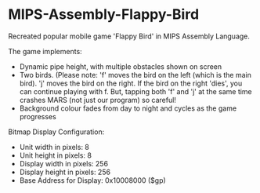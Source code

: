 # MIPS-Assembly-Flappy-Bird

Recreated popular mobile game 'Flappy Bird' in MIPS Assembly Language.

The game implements:

  - Dynamic pipe height, with multiple obstacles shown on screen
  - Two birds. (Please note: 'f' moves the bird on the left (which is the main bird). 'j' moves the bird on the right. If the bird on the right 'dies', you can continue playing                     with f. But, tapping both 'f' and 'j' at the same time crashes MARS (not just our program) so careful!
  - Background colour fades from day to night and cycles as the game progresses


Bitmap Display Configuration:
 - Unit width in pixels: 8					     
 - Unit height in pixels: 8
 - Display width in pixels: 256
 - Display height in pixels: 256
 - Base Address for Display: 0x10008000 ($gp)
  
